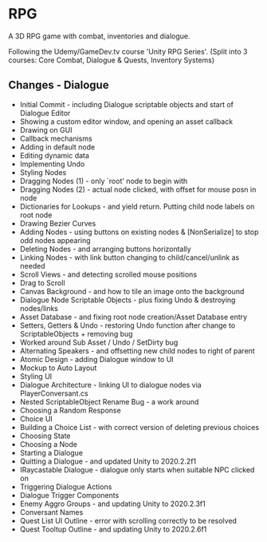 # RPG

A 3D RPG game with combat, inventories and dialogue.

Following the Udemy/GameDev.tv course 'Unity RPG Series'. (Split into 3 courses: Core Combat, Dialogue & Quests, Inventory Systems)
## Changes - Dialogue
* Initial Commit - including Dialogue scriptable objects and start of Dialogue Editor
* Showing a custom editor window, and opening an asset callback
* Drawing on GUI
* Callback mechanisms
* Adding in default node
* Editing dynamic data
* Implementing Undo
* Styling Nodes
* Dragging Nodes (1) - only `root' node to begin with
* Dragging Nodes (2) - actual node clicked, with offset for mouse posn in node
* Dictionaries for Lookups - and yield return. Putting child node labels on root node
* Drawing Bezier Curves
* Adding Nodes - using buttons on existing nodes & [NonSerialize] to stop odd nodes appearing
* Deleting Nodes - and arranging buttons horizontally
* Linking Nodes - with link button changing to child/cancel/unlink as needed
* Scroll Views - and detecting scrolled mouse positions
* Drag to Scroll
* Canvas Background - and how to tile an image onto the background
* Dialogue Node Scriptable Objects - plus fixing Undo & destroying nodes/links
* Asset Database - and fixing root node creation/Asset Database entry
* Setters, Getters & Undo - restoring Undo function after change to ScriptableObjects + removing bug
* Worked around Sub Asset / Undo / SetDirty bug
* Alternating Speakers - and offsetting new child nodes to right of parent
* Atomic Design - adding Dialogue window to UI
* Mockup to Auto Layout
* Styling UI
* Dialogue Architecture - linking UI to dialogue nodes via PlayerConversant.cs
* Nested ScriptableObject Rename Bug - a work around
* Choosing a Random Response
* Choice UI
* Building a Choice List - with correct version of deleting previous choices
* Choosing State
* Choosing a Node
* Starting a Dialogue
* Quitting a Dialogue - and updated Unity to 2020.2.2f1
* IRaycastable Dialogue - dialogue only starts when suitable NPC clicked on
* Triggering Dialogue Actions
* Dialogue Trigger Components
* Enemy Aggro Groups - and updating Unity to 2020.2.3f1
* Conversant Names
* Quest List UI Outline - error with scrolling correctly to be resolved
* Quest Tooltup Outline - and updating Unity to 2020.2.6f1
